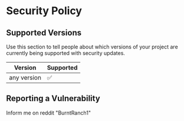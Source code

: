 # Security Policy

## Supported Versions

Use this section to tell people about which versions of your project are
currently being supported with security updates.

|    Version    |     Supported      |
| ------------- | ------------------ |
| any version   | :white_check_mark: |

## Reporting a Vulnerability

Inform me on reddit "BurntRanch1"
